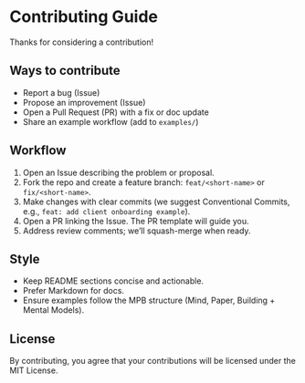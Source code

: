 # Contributing Guide

Thanks for considering a contribution!

## Ways to contribute
- Report a bug (Issue)
- Propose an improvement (Issue)
- Open a Pull Request (PR) with a fix or doc update
- Share an example workflow (add to `examples/`)

## Workflow
1. Open an Issue describing the problem or proposal.
2. Fork the repo and create a feature branch: `feat/<short-name>` or `fix/<short-name>`.
3. Make changes with clear commits (we suggest Conventional Commits, e.g., `feat: add client onboarding example`).
4. Open a PR linking the Issue. The PR template will guide you.
5. Address review comments; we’ll squash-merge when ready.

## Style
- Keep README sections concise and actionable.
- Prefer Markdown for docs.
- Ensure examples follow the MPB structure (Mind, Paper, Building + Mental Models).

## License
By contributing, you agree that your contributions will be licensed under the MIT License.
